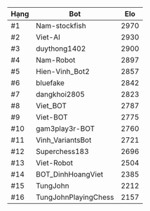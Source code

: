 Hạng|Bot|Elo
---|---|---
#1|Nam-stockfish|2970
#2|Viet-AI|2930
#3|duythong1402|2900
#4|Nam-Robot|2897
#5|Hien-Vinh_Bot2|2857
#6|bluefake|2842
#7|dangkhoi2805|2823
#8|Viet_BOT|2787
#9|Viet-BOT|2775
#10|gam3play3r-BOT|2760
#11|Vinh_VariantsBot|2721
#12|Superchess183|2696
#13|Viet-Robot|2504
#14|BOT_DinhHoangViet|2385
#15|TungJohn|2212
#16|TungJohnPlayingChess|2157
